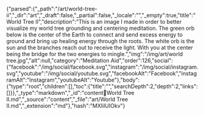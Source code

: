 {"parsed":{"_path":"/art/world-tree-ii","_dir":"art","_draft":false,"_partial":false,"_locale":"","_empty":true,"title":"World Tree II","description":"This is an image I made in order to better visualize my world tree grounding and centering meditation. The green orb below is the center of the Earth to connect and send excess energy to ground and bring up healing energy through the roots. The white orb is the sun and the branches reach out to receive the light. With you at the center being the bridge for the two energies to mingle.","img":"/img/art/world tree.jpg","alt":null,"category":"Meditation Aid","order":126,"social":{"facebook":"/img/social/facebook.svg","instagram":"/img/social/instagram.svg","youtube":"/img/social/youtube.svg","facebookAlt":"Facebook","instagramAlt":"Instagram","youtubeAlt":"Youtube"},"body":{"type":"root","children":[],"toc":{"title":"","searchDepth":2,"depth":2,"links":[]}},"_type":"markdown","_id":"content:art:World Tree II.md","_source":"content","_file":"art/World Tree II.md","_extension":"md"},"hash":"MXIilUIOkv"}